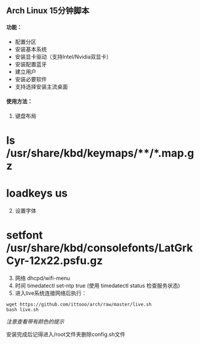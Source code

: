 ## Arch Linux 15分钟脚本

#### 功能：
* 配置分区
* 安装基本系统
* 安装显卡驱动（支持Intel/Nvidia双显卡）
* 安装配置蓝牙
* 建立用户
* 安装必要软件
* 支持选择安装主流桌面

#### 使用方法：
1. 键盘布局
# ls /usr/share/kbd/keymaps/**/*.map.gz
# loadkeys us
2. 设置字体
# setfont /usr/share/kbd/consolefonts/LatGrkCyr-12x22.psfu.gz
3. 网络 dhcpd/wifi-menu
4. 时间 timedatectl set-ntp true (使用 timedatectl status 检查服务状态)
5. 进入live系统连接网络后执行：
```
wget https://github.com/ittooo/arch/raw/master/live.sh
bash live.sh
```

*注意查看带有颜色的提示*

安装完成后记得进入/root文件夹删除config.sh文件
